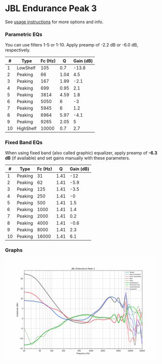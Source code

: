 # JBL Endurance Peak 3
See [usage instructions](https://github.com/jaakkopasanen/AutoEq#usage) for more options and info.

### Parametric EQs
You can use filters 1-5 or 1-10. Apply preamp of -2.2 dB or -6.0 dB, respectively.

|   # | Type      |   Fc (Hz) |    Q |   Gain (dB) |
|-----|-----------|-----------|------|-------------|
|   1 | LowShelf  |       105 | 0.7  |       -13.8 |
|   2 | Peaking   |        66 | 1.04 |         4.5 |
|   3 | Peaking   |       167 | 1.99 |        -2.1 |
|   4 | Peaking   |       699 | 0.95 |         2.1 |
|   5 | Peaking   |      3814 | 4.59 |         1.8 |
|   6 | Peaking   |      5050 | 6    |        -3   |
|   7 | Peaking   |      5945 | 6    |         1.2 |
|   8 | Peaking   |      6964 | 5.97 |        -4.1 |
|   9 | Peaking   |      9265 | 2.05 |         5   |
|  10 | HighShelf |     10000 | 0.7  |         2.7 |

### Fixed Band EQs
When using fixed band (also called graphic) equalizer, apply preamp of **-6.3 dB** (if available) and set gains manually with these parameters.

|   # | Type    |   Fc (Hz) |    Q |   Gain (dB) |
|-----|---------|-----------|------|-------------|
|   1 | Peaking |        31 | 1.41 |       -12   |
|   2 | Peaking |        62 | 1.41 |        -5.9 |
|   3 | Peaking |       125 | 1.41 |        -3.5 |
|   4 | Peaking |       250 | 1.41 |        -0   |
|   5 | Peaking |       500 | 1.41 |         1.5 |
|   6 | Peaking |      1000 | 1.41 |         1.4 |
|   7 | Peaking |      2000 | 1.41 |         0.2 |
|   8 | Peaking |      4000 | 1.41 |        -0.6 |
|   9 | Peaking |      8000 | 1.41 |         2.3 |
|  10 | Peaking |     16000 | 1.41 |         6.1 |

### Graphs
![](./JBL%20Endurance%20Peak%203.png)
